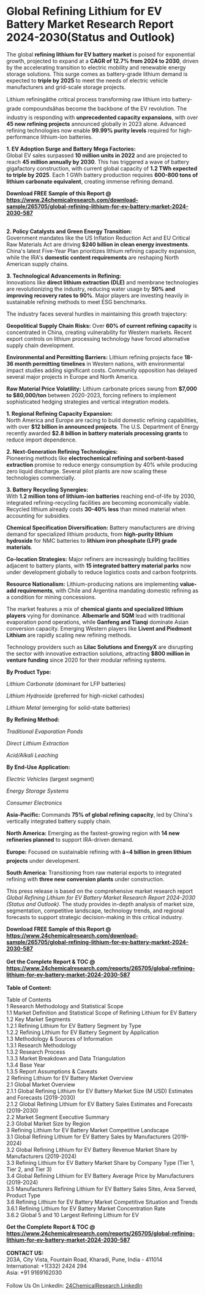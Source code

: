 <h1>Global Refining Lithium for EV Battery Market Research Report 2024-2030(Status and Outlook)</h1><p>The global <strong>refining lithium for EV battery market</strong> is poised for exponential growth, projected to expand at a <strong>CAGR of 12.7% from 2024 to 2030</strong>, driven by the accelerating transition to electric mobility and renewable energy storage solutions. This surge comes as battery-grade lithium demand is expected to <strong>triple by 2025</strong> to meet the needs of electric vehicle manufacturers and grid-scale storage projects.</p><p>Lithium refiningâthe critical process transforming raw lithium into battery-grade compoundsâhas become the backbone of the EV revolution. The industry is responding with <strong>unprecedented capacity expansions</strong>, with over <strong>45 new refining projects</strong> announced globally in 2023 alone. Advanced refining technologies now enable <strong>99.99% purity levels</strong> required for high-performance lithium-ion batteries.</p><p><strong>1. EV Adoption Surge and Battery Mega Factories:</strong><br>
Global EV sales surpassed <strong>10 million units in 2022</strong> and are projected to reach <strong>45 million annually by 2030</strong>. This has triggered a wave of battery gigafactory construction, with current global capacity of <strong>1.2 TWh expected to triple by 2025</strong>. Each 1 GWh battery production requires <strong>600-800 tons of lithium carbonate equivalent</strong>, creating immense refining demand.</p><div><b>Download FREE Sample of this Report @ 
            <a href="https://www.24chemicalresearch.com/download-sample/265705/global-refining-lithium-for-ev-battery-market-2024-2030-587">
            https://www.24chemicalresearch.com/download-sample/265705/global-refining-lithium-for-ev-battery-market-2024-2030-587</a></b></div><br><p><strong>2. Policy Catalysts and Green Energy Transition:</strong><br>
Government mandates like the US Inflation Reduction Act and EU Critical Raw Materials Act are driving <strong>$240 billion in clean energy investments</strong>. China's latest Five-Year Plan prioritizes lithium refining capacity expansion, while the IRA's <strong>domestic content requirements</strong> are reshaping North American supply chains.</p><p><strong>3. Technological Advancements in Refining:</strong><br>
Innovations like <strong>direct lithium extraction (DLE)</strong> and membrane technologies are revolutionizing the industry, reducing water usage by <strong>50% and improving recovery rates to 90%</strong>. Major players are investing heavily in sustainable refining methods to meet ESG benchmarks.</p><p>The industry faces several hurdles in maintaining this growth trajectory:</p><p><strong>Geopolitical Supply Chain Risks:</strong> Over <strong>60% of current refining capacity</strong> is concentrated in China, creating vulnerability for Western markets. Recent export controls on lithium processing technology have forced alternative supply chain development.</p><p><strong>Environmental and Permitting Barriers:</strong> Lithium refining projects face <strong>18-36 month permitting timelines</strong> in Western nations, with environmental impact studies adding significant costs. Community opposition has delayed several major projects in Europe and North America.</p><p><strong>Raw Material Price Volatility:</strong> Lithium carbonate prices swung from <strong>$7,000 to $80,000/ton</strong> between 2020-2023, forcing refiners to implement sophisticated hedging strategies and vertical integration models.</p><p><strong>1. Regional Refining Capacity Expansion:</strong><br>
North America and Europe are racing to build domestic refining capabilities, with over <strong>$12 billion in announced projects</strong>. The U.S. Department of Energy recently awarded <strong>$2.8 billion in battery materials processing grants</strong> to reduce import dependence.</p><p><strong>2. Next-Generation Refining Technologies:</strong><br>
Pioneering methods like <strong>electrochemical refining and sorbent-based extraction</strong> promise to reduce energy consumption by 40% while producing zero liquid discharge. Several pilot plants are now scaling these technologies commercially.</p><p><strong>3. Battery Recycling Synergies:</strong><br>
With <strong>1.2 million tons of lithium-ion batteries</strong> reaching end-of-life by 2030, integrated refining-recycling facilities are becoming economically viable. Recycled lithium already costs <strong>30-40% less</strong> than mined material when accounting for subsidies.</p><p><strong>Chemical Specification Diversification:</strong> Battery manufacturers are driving demand for specialized lithium products, from <strong>high-purity lithium hydroxide</strong> for NMC batteries to <strong>lithium iron phosphate (LFP) grade materials</strong>.</p><p><strong>Co-location Strategies:</strong> Major refiners are increasingly building facilities adjacent to battery plants, with <strong>15 integrated battery material parks</strong> now under development globally to reduce logistics costs and carbon footprints.</p><p><strong>Resource Nationalism:</strong> Lithium-producing nations are implementing <strong>value-add requirements</strong>, with Chile and Argentina mandating domestic refining as a condition for mining concessions.</p><p>The market features a mix of <strong>chemical giants and specialized lithium players</strong> vying for dominance. <strong>Albemarle and SQM</strong> lead with traditional evaporation pond operations, while <strong>Ganfeng and Tianqi</strong> dominate Asian conversion capacity. Emerging Western players like <strong>Livent and Piedmont Lithium</strong> are rapidly scaling new refining methods.</p><p>Technology providers such as <strong>Lilac Solutions and EnergyX</strong> are disrupting the sector with innovative extraction solutions, attracting <strong>$800 million in venture funding</strong> since 2020 for their modular refining systems.</p><p><strong>By Product Type:</strong></p><p><em>Lithium Carbonate</em> (dominant for LFP batteries)</p><p><em>Lithium Hydroxide</em> (preferred for high-nickel cathodes)</p><p><em>Lithium Metal</em> (emerging for solid-state batteries)</p><p><strong>By Refining Method:</strong></p><p><em>Traditional Evaporation Ponds</em></p><p><em>Direct Lithium Extraction</em></p><p><em>Acid/Alkali Leaching</em></p><p><strong>By End-Use Application:</strong></p><p><em>Electric Vehicles</em> (largest segment)</p><p><em>Energy Storage Systems</em></p><p><em>Consumer Electronics</em></p><p><strong>Asia-Pacific:</strong> Commands <strong>75% of global refining capacity</strong>, led by China's vertically integrated battery supply chain.</p><p><strong>North America:</strong> Emerging as the fastest-growing region with <strong>14 new refineries planned</strong> to support IRA-driven demand.</p><p><strong>Europe:</strong> Focused on sustainable refining with <strong>â¬4 billion in green lithium projects</strong> under development.</p><p><strong>South America:</strong> Transitioning from raw material exports to integrated refining with <strong>three new conversion plants</strong> under construction.</p><p>This press release is based on the comprehensive market research report <em>Global Refining Lithium for EV Battery Market Research Report 2024-2030 (Status and Outlook)</em>. The study provides in-depth analysis of market size, segmentation, competitive landscape, technology trends, and regional forecasts to support strategic decision-making in this critical industry.</p><div><b>Download FREE Sample of this Report @ 
            <a href="https://www.24chemicalresearch.com/download-sample/265705/global-refining-lithium-for-ev-battery-market-2024-2030-587">
            https://www.24chemicalresearch.com/download-sample/265705/global-refining-lithium-for-ev-battery-market-2024-2030-587</a></b></div><br><div><b>Get the Complete Report & TOC @ 
            <a href="https://www.24chemicalresearch.com/reports/265705/global-refining-lithium-for-ev-battery-market-2024-2030-587">
            https://www.24chemicalresearch.com/reports/265705/global-refining-lithium-for-ev-battery-market-2024-2030-587</a></b></div><br>
            <b>Table of Content:</b><p>Table of Contents<br />
1 Research Methodology and Statistical Scope<br />
1.1 Market Definition and Statistical Scope of Refining Lithium for EV Battery<br />
1.2 Key Market Segments<br />
1.2.1 Refining Lithium for EV Battery Segment by Type<br />
1.2.2 Refining Lithium for EV Battery Segment by Application<br />
1.3 Methodology & Sources of Information<br />
1.3.1 Research Methodology<br />
1.3.2 Research Process<br />
1.3.3 Market Breakdown and Data Triangulation<br />
1.3.4 Base Year<br />
1.3.5 Report Assumptions & Caveats<br />
2 Refining Lithium for EV Battery Market Overview<br />
2.1 Global Market Overview<br />
2.1.1 Global Refining Lithium for EV Battery Market Size (M USD) Estimates and Forecasts (2019-2030)<br />
2.1.2 Global Refining Lithium for EV Battery Sales Estimates and Forecasts (2019-2030)<br />
2.2 Market Segment Executive Summary<br />
2.3 Global Market Size by Region<br />
3 Refining Lithium for EV Battery Market Competitive Landscape<br />
3.1 Global Refining Lithium for EV Battery Sales by Manufacturers (2019-2024)<br />
3.2 Global Refining Lithium for EV Battery Revenue Market Share by Manufacturers (2019-2024)<br />
3.3 Refining Lithium for EV Battery Market Share by Company Type (Tier 1, Tier 2, and Tier 3)<br />
3.4 Global Refining Lithium for EV Battery Average Price by Manufacturers (2019-2024)<br />
3.5 Manufacturers Refining Lithium for EV Battery Sales Sites, Area Served, Product Type<br />
3.6 Refining Lithium for EV Battery Market Competitive Situation and Trends<br />
3.6.1 Refining Lithium for EV Battery Market Concentration Rate<br />
3.6.2 Global 5 and 10 Largest Refining Lithium for EV</p><div><b>Get the Complete Report & TOC @ 
            <a href="https://www.24chemicalresearch.com/reports/265705/global-refining-lithium-for-ev-battery-market-2024-2030-587">
            https://www.24chemicalresearch.com/reports/265705/global-refining-lithium-for-ev-battery-market-2024-2030-587</a></b></div><br><b>CONTACT US:</b><br>
            203A, City Vista, Fountain Road, Kharadi, Pune, India - 411014<br>
            International: +1(332) 2424 294<br>
            Asia: +91 9169162030 <br><br>
            Follow Us On LinkedIn: <a href="https://www.linkedin.com/company/24chemicalresearch/">24ChemicalResearch LinkedIn</a>